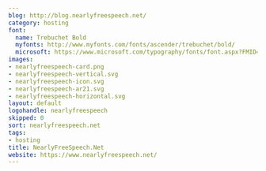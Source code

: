 ```yaml
---
blog: http://blog.nearlyfreespeech.net/
category: hosting
font:
  name: Trebuchet Bold
  myfonts: http://www.myfonts.com/fonts/ascender/trebuchet/bold/
  microsoft: https://www.microsoft.com/typography/fonts/font.aspx?FMID=785
images:
- nearlyfreespeech-card.png
- nearlyfreespeech-vertical.svg
- nearlyfreespeech-icon.svg
- nearlyfreespeech-ar21.svg
- nearlyfreespeech-horizontal.svg
layout: default
logohandle: nearlyfreespeech
skipped: 0
sort: nearlyfreespeech.net
tags:
- hosting
title: NearlyFreeSpeech.Net
website: https://www.nearlyfreespeech.net/
---
```



